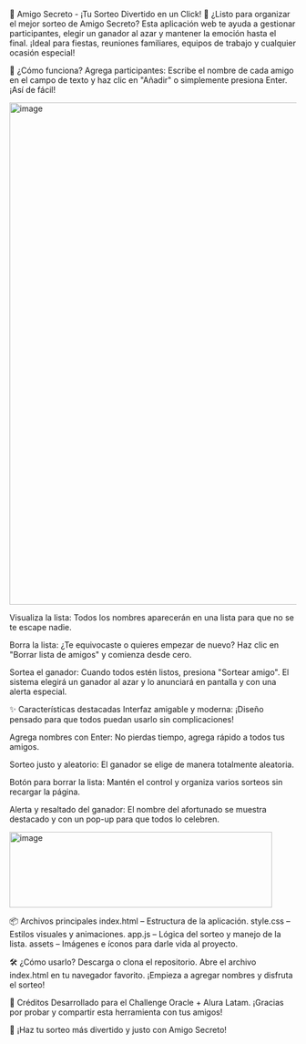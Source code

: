 🎉 Amigo Secreto - ¡Tu Sorteo Divertido en un Click! 🎁
¿Listo para organizar el mejor sorteo de Amigo Secreto?
Esta aplicación web te ayuda a gestionar participantes, elegir un ganador al azar y mantener la emoción hasta el final. ¡Ideal para fiestas, reuniones familiares, equipos de trabajo y cualquier ocasión especial!

🚀 ¿Cómo funciona?
Agrega participantes:
Escribe el nombre de cada amigo en el campo de texto y haz clic en "Añadir" o simplemente presiona Enter. ¡Así de fácil!

<img width="1871" height="882" alt="image" src="https://github.com/user-attachments/assets/5956c62c-fd26-446f-a333-c5c31887a89d" />


Visualiza la lista:
Todos los nombres aparecerán en una lista para que no se te escape nadie.

Borra la lista:
¿Te equivocaste o quieres empezar de nuevo? Haz clic en "Borrar lista de amigos" y comienza desde cero.

Sortea el ganador:
Cuando todos estén listos, presiona "Sortear amigo". El sistema elegirá un ganador al azar y lo anunciará en pantalla y con una alerta especial.

✨ Características destacadas
Interfaz amigable y moderna:
¡Diseño pensado para que todos puedan usarlo sin complicaciones!

Agrega nombres con Enter:
No pierdas tiempo, agrega rápido a todos tus amigos.

Sorteo justo y aleatorio:
El ganador se elige de manera totalmente aleatoria.

Botón para borrar la lista:
Mantén el control y organiza varios sorteos sin recargar la página.

Alerta y resaltado del ganador:
El nombre del afortunado se muestra destacado y con un pop-up para que todos lo celebren.

<img width="461" height="133" alt="image" src="https://github.com/user-attachments/assets/e86739cc-a425-481c-83ec-19a581052f85" />


📦 Archivos principales
index.html – Estructura de la aplicación.
style.css – Estilos visuales y animaciones.
app.js – Lógica del sorteo y manejo de la lista.
assets – Imágenes e íconos para darle vida al proyecto.

🛠️ ¿Cómo usarlo?
Descarga o clona el repositorio.
Abre el archivo index.html en tu navegador favorito.
¡Empieza a agregar nombres y disfruta el sorteo!

🤝 Créditos
Desarrollado para el Challenge Oracle + Alura Latam.
¡Gracias por probar y compartir esta herramienta con tus amigos!

🎈 ¡Haz tu sorteo más divertido y justo con Amigo Secreto!
